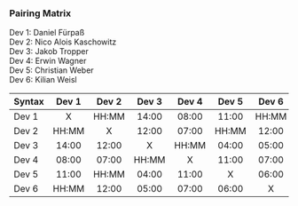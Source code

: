 ### Pairing Matrix
Dev 1: Daniel Fürpaß <br/><!--- fuerpass -->
Dev 2: Nico Alois Kaschowitz  <br/><!--- Noggis -->
Dev 3: Jakob Tropper <br/><!--- JayTropper -->
Dev 4: Erwin Wagner <br/><!--- irv78 -->
Dev 5: Christian Weber <br/><!--- Chrisi52 -->
Dev 6: Kilian Weisl <br/><!--- kilianweisl -->



| Syntax      | Dev 1       | Dev 2       | Dev 3       | Dev 4       | Dev 5       | Dev 6       | 
| :---        |    :----:   |    :----:   |    :----:   |    :----:   |    :----:   |    :----:   | 
| Dev 1       | X           | HH:MM       | 14:00       | 08:00       | 11:00       | HH:MM       | 
| Dev 2       | HH:MM       | X           | 12:00       | 07:00       | HH:MM       | 12:00       | 
| Dev 3       | 14:00       | 12:00       | X           | HH:MM       | 04:00       | 05:00       | 
| Dev 4       | 08:00       | 07:00       | HH:MM       | X           | 11:00       | 07:00       | 
| Dev 5       | 11:00       | HH:MM       | 04:00       | 11:00       | X           | 06:00       |
| Dev 6       | HH:MM       | 12:00       | 05:00       | 07:00       | 06:00       | X           | 
